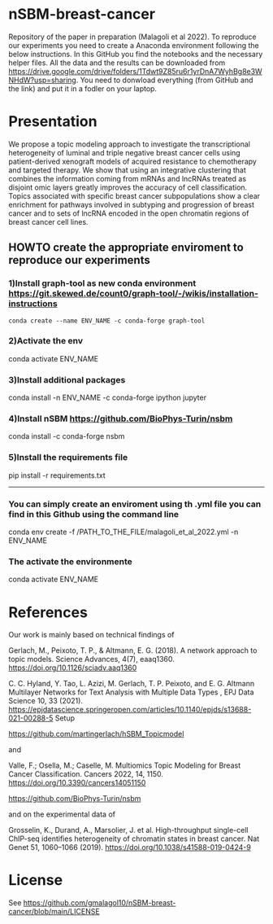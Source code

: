 # nSBM-breast-cancer
Repository of the paper in preparation (Malagoli et al 2022). 
To reproduce our experiments you need to create a Anaconda environment following the below instructions. In this GitHub you find the notebooks and the necessary helper files. All the data and the results can be downloaded from https://drive.google.com/drive/folders/1Tdwt9Z85ru6r1yrDnA7WyhBg8e3WNHdW?usp=sharing. You need to donwload everything (from GitHub and the link) and put it in a fodler on your laptop.

# Presentation
We propose a topic modeling approach to investigate the transcriptional heterogeneity of luminal and triple negative breast cancer cells using patient-derived xenograft models of acquired resistance to chemotherapy and targeted therapy. 
We show that using an integrative clustering that combines the information coming from mRNAs and lncRNAs treated as disjoint omic layers greatly improves the accuracy of cell classification. Topics associated with specific breast cancer subpopulations show a clear enrichment for pathways involved in subtyping and progression of breast cancer and to sets of lncRNA encoded in the open chromatin regions of breast cancer cell lines.



## HOWTO create the appropriate enviroment to reproduce our experiments

### 1)Install graph-tool as new conda environment https://git.skewed.de/count0/graph-tool/-/wikis/installation-instructions

``` conda create --name ENV_NAME -c conda-forge graph-tool ```


### 2)Activate the env

conda activate ENV_NAME


### 3)Install additional packages

conda install -n ENV_NAME -c conda-forge ipython jupyter


### 4)Install nSBM https://github.com/BioPhys-Turin/nsbm

conda install -c conda-forge nsbm


### 5)Install the requirements file

pip install -r requirements.txt


--------------------------------------------------


### You can simply create an enviroment using th .yml file you can find in this Github using the command line

conda env create -f /PATH_TO_THE_FILE/malagoli_et_al_2022.yml -n ENV_NAME

### The activate the environmente 

conda activate ENV_NAME

# References

Our work is mainly based on technical findings of

Gerlach, M., Peixoto, T. P., & Altmann, E. G. (2018). A network approach to topic models. Science Advances, 4(7), eaaq1360. https://doi.org/10.1126/sciadv.aaq1360

C. C. Hyland, Y. Tao, L. Azizi, M. Gerlach, T. P. Peixoto, and E. G. Altmann Multilayer Networks for Text Analysis with Multiple Data Types , EPJ Data Science 10, 33 (2021). https://epjdatascience.springeropen.com/articles/10.1140/epjds/s13688-021-00288-5
Setup

https://github.com/martingerlach/hSBM_Topicmodel

and 

Valle, F.; Osella, M.; Caselle, M. Multiomics Topic Modeling for Breast Cancer Classification. Cancers 2022, 14, 1150. https://doi.org/10.3390/cancers14051150

https://github.com/BioPhys-Turin/nsbm

and on the experimental data of

Grosselin, K., Durand, A., Marsolier, J. et al. High-throughput single-cell ChIP-seq identifies heterogeneity of chromatin states in breast cancer. Nat Genet 51, 1060–1066 (2019). https://doi.org/10.1038/s41588-019-0424-9


# License
See https://github.com/gmalagol10/nSBM-breast-cancer/blob/main/LICENSE
